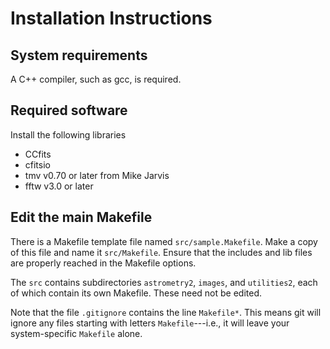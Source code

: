 Installation Instructions
=========================

System requirements
-------------------

A C++ compiler, such as gcc, is required.


Required software
-----------------

Install the following libraries

  - CCfits
  - cfitsio
  - tmv v0.70  or later   from Mike Jarvis
  - fftw v3.0  or later


Edit the main Makefile
----------------------

There is a Makefile template file named `src/sample.Makefile`.  Make a copy of 
this file and name it `src/Makefile`.  Ensure that the includes and lib files 
are properly reached in the Makefile options.

The `src` contains subdirectories `astrometry2`, `images`, and `utilities2`, 
each of which contain its own Makefile.  These need not be edited.

Note that the file `.gitignore` contains the line `Makefile*`.  This means git 
will ignore any files starting with letters `Makefile`---i.e., it will leave
your system-specific `Makefile` alone.